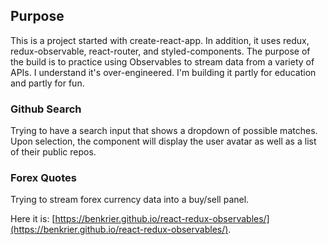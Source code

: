 ## Purpose

This is a project started with create-react-app. In addition, it uses redux, redux-observable, react-router, and styled-components. The purpose of the build is to practice using Observables to stream data from a variety of APIs. I understand it's over-engineered. I'm building it partly for education and partly for fun.

### Github Search

Trying to have a search input that shows a dropdown of possible matches. Upon selection, the component will display the user avatar as well as a list of their public repos.

### Forex Quotes

Trying to stream forex currency data into a buy/sell panel.

Here it is: [https://benkrier.github.io/react-redux-observables/](https://benkrier.github.io/react-redux-observables/).
